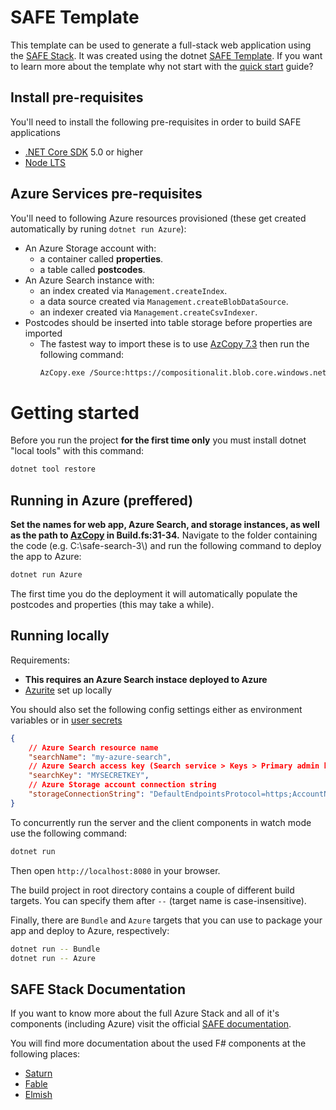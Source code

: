 # SAFE Template

This template can be used to generate a full-stack web application using the [SAFE Stack](https://safe-stack.github.io/). It was created using the dotnet [SAFE Template](https://safe-stack.github.io/docs/template-overview/). If you want to learn more about the template why not start with the [quick start](https://safe-stack.github.io/docs/quickstart/) guide?

## Install pre-requisites

You'll need to install the following pre-requisites in order to build SAFE applications

* [.NET Core SDK](https://www.microsoft.com/net/download) 5.0 or higher
* [Node LTS](https://nodejs.org/en/download/)

## Azure Services pre-requisites

You'll need to following Azure resources provisioned (these get created automatically by runing `dotnet run Azure`):

* An Azure Storage account with:
    * a container called **properties**.
    * a table called **postcodes**.
* An Azure Search instance with:
    * an index created via `Management.createIndex`.
    * a data source created via `Management.createBlobDataSource`.
    * an indexer created via `Management.createCsvIndexer`.
* Postcodes should be inserted into table storage before properties are imported
  * The fastest way to import these is to use [AzCopy 7.3](https://docs.microsoft.com/en-us/previous-versions/azure/storage/storage-use-azcopy#azcopy-with-table-support-v73) then run the following command:
    ```bash
    AzCopy.exe /Source:https://compositionalit.blob.core.windows.net/postcodedata /Dest:https://{YOUR_STORAGE_ACCOUNT}.table.core.windows.net/postcodes2 /DestKey:{YOUR_ACCESS_KEY} /Manifest:postcodes /EntityOperation:InsertOrReplace
    ```

# Getting started

Before you run the project **for the first time only** you must install dotnet "local tools" with this command:

```bash
dotnet tool restore
```

## Running in Azure (preffered)
**Set the names for web app, Azure Search, and storage instances, as well as the path to [AzCopy](https://docs.microsoft.com/en-us/previous-versions/azure/storage/storage-use-azcopy#azcopy-with-table-support-v73) in Build.fs:31-34.**
Navigate to the folder containing the code (e.g. C:\\safe-search-3\\) and run the following command to deploy the app to Azure:
```bash
dotnet run Azure
```

The first time you do the deployment it will automatically populate the postcodes and properties (this may take a while).

## Running locally
Requirements:
* **This requires an Azure Search instace deployed to Azure**
* [Azurite](https://learn.microsoft.com/en-us/azure/storage/common/storage-use-azurite?tabs=visual-studio) set up locally

You should also set the following config settings either as environment variables or in [user secrets](https://docs.microsoft.com/en-us/aspnet/core/security/app-secrets?view=aspnetcore-6.0&tabs=windows#manage-user-secrets-with-visual-studio)

```json
{
    // Azure Search resource name
    "searchName": "my-azure-search",
    // Azure Search access key (Search service > Keys > Primary admin key)
    "searchKey": "MYSECRETKEY",
    // Azure Storage account connection string
    "storageConnectionString": "DefaultEndpointsProtocol=https;AccountName=mystorageaccount;AccountKey=MYSECRETKEY"
}
```

To concurrently run the server and the client components in watch mode use the following command:

```bash
dotnet run
```

Then open `http://localhost:8080` in your browser.

The build project in root directory contains a couple of different build targets. You can specify them after `--` (target name is case-insensitive).

Finally, there are `Bundle` and `Azure` targets that you can use to package your app and deploy to Azure, respectively:

```bash
dotnet run -- Bundle
dotnet run -- Azure
```

## SAFE Stack Documentation

If you want to know more about the full Azure Stack and all of it's components (including Azure) visit the official [SAFE documentation](https://safe-stack.github.io/docs/).

You will find more documentation about the used F# components at the following places:

* [Saturn](https://saturnframework.org/)
* [Fable](https://fable.io/docs/)
* [Elmish](https://elmish.github.io/elmish/)
